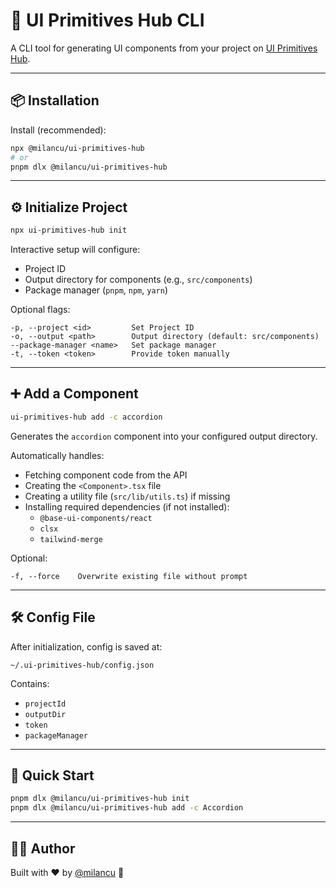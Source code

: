# 🧩 UI Primitives Hub CLI

A CLI tool for generating UI components from your project on [UI Primitives Hub](https://your-url.dev).

---

## 📦 Installation

Install (recommended):

```bash
npx @milancu/ui-primitives-hub
# or
pnpm dlx @milancu/ui-primitives-hub
```

---

## ⚙️ Initialize Project

```bash
npx ui-primitives-hub init
```

Interactive setup will configure:

- Project ID
- Output directory for components (e.g., `src/components`)
- Package manager (`pnpm`, `npm`, `yarn`)

Optional flags:

```
-p, --project <id>         Set Project ID
-o, --output <path>        Output directory (default: src/components)
--package-manager <name>   Set package manager
-t, --token <token>        Provide token manually
```

---

## ➕ Add a Component

```bash
ui-primitives-hub add -c accordion
```

Generates the `accordion` component into your configured output directory.

Automatically handles:

- Fetching component code from the API
- Creating the `<Component>.tsx` file
- Creating a utility file (`src/lib/utils.ts`) if missing
- Installing required dependencies (if not installed):
    - `@base-ui-components/react`
    - `clsx`
    - `tailwind-merge`

Optional:

```
-f, --force    Overwrite existing file without prompt
```

---

## 🛠️ Config File

After initialization, config is saved at:

```
~/.ui-primitives-hub/config.json
```

Contains:

- `projectId`
- `outputDir`
- `token`
- `packageManager`

---

## 🧪 Quick Start

```bash
pnpm dlx @milancu/ui-primitives-hub init
pnpm dlx @milancu/ui-primitives-hub add -c Accordion
```

---

## 🧑‍💻 Author

Built with ❤️ by [@milancu](https://github.com/milancu) 🚀


